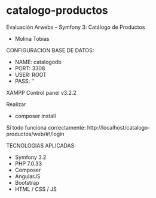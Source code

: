 # catalogo-productos
Evaluación Arwebs – Symfony 3: Catálogo de Productos

- Molina Tobias

CONFIGURACION BASE DE DATOS:
- NAME: catalogodb
- PORT: 3308
- USER: ROOT
- PASS: ''

XAMPP Control panel v3.2.2

Realizar 
- composer install

Si todo funciona correctamente: http://localhost/catalogo-productos/web/#!/login

TECNOLOGIAS APLICADAS:
- Symfony 3.2
- PHP 7.0.33
- Composer
- AngularJS
- Bootstrap
- HTML / CSS / JS
